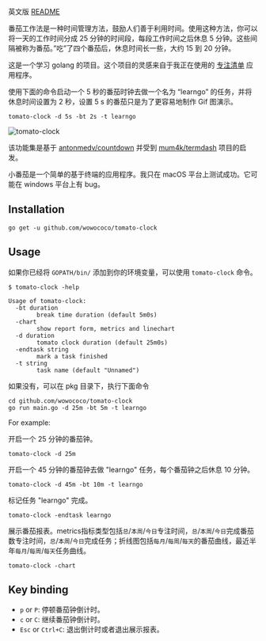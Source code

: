 英文版  [README](./doc/README_en.md)

番茄工作法是一种时间管理方法，鼓励人们善于利用时间。使用这种方法，你可以将一天的工作时间分成 25 分钟的时间段，每段工作时间之后休息 5 分钟。这些间隔被称为番茄。”吃”了四个番茄后，休息时间长一些，大约 15 到 20 分钟。

这是一个学习 golang 的项目。这个项目的灵感来自于我正在使用的 [专注清单](https://www.focustodo.cn/?lang=zh_CN) 应用程序。

使用下面的命令启动一个 5 秒的番茄时钟去做一个名为 “learngo” 的任务，并将休息时间设置为 2 秒，设置 5 s 的番茄只是为了更容易地制作 Gif 图演示。

```
tomato-clock -d 5s -bt 2s -t learngo
```

![tomato-clock](./doc/images/tomato-clock.gif)

该功能集是基于 [antonmedv/countdown](https://github.com/antonmedv/countdown) 并受到 [mum4k/termdash](https://github.com/mum4k/termdash) 项目的启发。

小番茄是一个简单的基于终端的应用程序。我只在 macOS 平台上测试成功。它可能在 windows 平台上有 bug。


## Installation

```
go get -u github.com/wowococo/tomato-clock
```

## Usage

如果你已经将 `GOPATH/bin/` 添加到你的环境变量，可以使用 `tomato-clock` 命令。   

```
$ tomato-clock -help

Usage of tomato-clock:
  -bt duration
    	break time duration (default 5m0s)
  -chart
    	show report form, metrics and linechart
  -d duration
    	tomato clock duration (default 25m0s)
  -endtask string
    	mark a task finished
  -t string
    	task name (default "Unnamed")
````

如果没有，可以在 pkg 目录下，执行下面命令

```
cd github.com/wowococo/tomato-clock
go run main.go -d 25m -bt 5m -t learngo
```



For example: 	

开启一个 25 分钟的番茄钟。

```
tomato-clock -d 25m
```

开启一个  45 分钟的番茄钟去做 "learngo" 任务，每个番茄钟之后休息 10 分钟。

```
tomato-clock -d 45m -bt 10m -t learngo
```

标记任务 "learngo" 完成。

```
tomato-clock -endtask learngo
```

展示番茄报表。metrics指标类型包括`总`/`本周`/`今日`专注时间，`总`/`本周`/`今日`完成番茄数专注时间，`总`/`本周`/`今日`完成任务；折线图包括`每月`/`每周`/`每天`的番茄曲线，最近半年`每月`/`每周`/`每天`任务曲线。

	tomato-clock -chart

## Key binding

+ `p` or `P`: 停顿番茄钟倒计时。
+ `c` or `C`: 继续番茄钟倒计时。
+ `Esc` or `Ctrl+C`: 退出倒计时或者退出展示报表。


